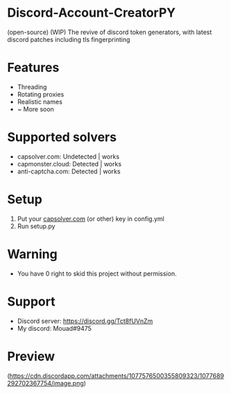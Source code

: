 # Discord-Account-CreatorPY
(open-source) (WIP) The revive of discord token generators, with latest discord patches including tls fingerprinting

# Features
+ Threading
+ Rotating proxies
+ Realistic names
+ ~ More soon

# Supported solvers
+ capsolver.com: Undetected | works
+ capmonster.cloud: Detected | works
+ anti-captcha.com: Detected | works

# Setup
1. Put your [capsolver.com](https://dashboard.capsolver.com/passport/register?inviteCode=4BS2uGc_L_Tw) (or other) key in config.yml
2. Run setup.py

# Warning
+ You have 0 right to skid this project without permission.

# Support
+ Discord server: https://discord.gg/Tct8fUVnZm
+ My discord: Mouad#9475
# Preview
(https://cdn.discordapp.com/attachments/1077576500355809323/1077689292702367754/image.png)
